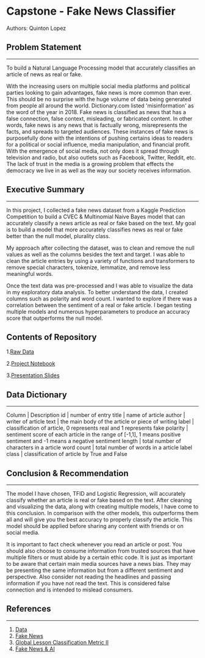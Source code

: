 # Capstone - Fake News Classifier
Authors: Quinton Lopez

## Problem Statement
---
To build a Natural Language Processing model that accurately classifies an article of news as real or fake.


With the increasing users on multiple social media platforms and political parties looking to gain advantages, fake news is more common than ever. This should be no surprise with the huge volume of data being generated from people all around the world. Dictionary.com listed 'misinformation' as the word of the year in 2018. Fake news is classified as news that has a false connection, false context, misleading, or fabricated content. In other words, fake news is any news that is factually wrong, misrepresents the facts, and spreads to targeted audiences. These instances of fake news is purposefully done with the intentions of pushing certains ideas to readers for a political or social influence, media manipulation, and financial profit. With the emergence of social media, not only does it spread through television and radio, but also outlets such as Facebook, Twitter, Reddit, etc. The lack of trust in the media is a growing problem that effects the democracy we live in as well as the way our society receives information. 


## Executive Summary
---
In this project, I collected a fake news dataset from a Kaggle Prediction Competition to build a CVEC & Multinomial Naive Bayes model that can accurately classify a news article as real or fake based on the text. My goal is to build a model that more accurately classifies news as real or fake better than the null model, plurality class.

My approach after collecting the dataset, was to clean and remove the null values as well as the columns besides the text and target. I was able to clean the article entries by using a variety of functions and transformers to remove special characters, tokenize, lemmatize, and remove less meaningful words.

Once the text data was pre-processed and I was able to visualize the data in my exploratory data analysis. To better understand the data, I created columns such as polarity and word count. I wanted to explore if there was a correlation between the sentiment of a real or fake article. I began testing multiple models and numerous hyperparameters to produce an accuracy score that outperforms the null model. 

## Contents of Repository
1.[Raw Data](https://git.generalassemb.ly/qrlopez/final/tree/master/data)

2.[Project Notebook](https://github.com/qsefqrlopez/capstone/blob/master/code/fake_news_code.ipynb)

3.[Presentation Slides](https://docs.google.com/presentation/d/1Tp-ckw-0JNRWawDvtnv__E5qXU0r37I74fVChnfKd_o/edit?usp=sharing)


## Data Dictionary
---
Column | Description
id | number of entry 
title | name of article 
author | writer of article 
text | the main body of the article or piece of writing
label | classification of article, 0 represents real and 1 represents fake
polarity | sentiment score of each article in the range of [-1,1], 1 means positive sentiment and -1 means a negative sentiment
length | total number of characters in a article
word count | total number of words in a article
label class | classification of article by True and False



## Conclusion & Recommendation
---
The model I have chosen, TFID and Logistic Regression, will accurately classify whether an article is real or fake based on the text. After cleaning and visualizing the data, along with  creating multiple models, I have come to this conclusion. In comparison with the other models, this outperforms them all and will give you the best accuracy to properly classify the article. This model should be applied before sharing any content with friends or on social media. 

It is important to fact check whenever you read an article or post. You should also choose to consume information from trusted sources that have multiple filters or must abide by a certain ethic code. It is just as important to be aware that certain main media sources have a news bias. They may be presenting the same information but from a different sentiment and perspective. Also consider not reading the headlines and passing information if you have not read the text. This is considered false connection and is intended to mislead consumers.


## References
---
1. [Data](https://www.kaggle.com/c/fake-news/data)
2. [Fake News](https://en.wikipedia.org/wiki/Fake_news)
3. [Global Lesson Classification Metric II](https://git.generalassemb.ly/DSI-US-12/4.05-lesson-classification-metrics-ii)
4. [Fake News & AI](https://miguelmalvarez.com/2017/03/23/how-can-machine-learning-and-ai-help-solving-the-fake-news-problem/)

